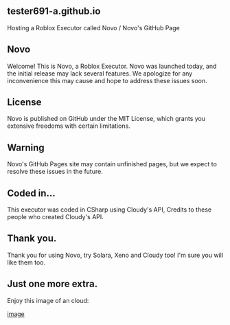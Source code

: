 ## tester691-a.github.io
Hosting a Roblox Executor called Novo / Novo's GitHub Page

## Novo
Welcome! This is Novo, a Roblox Executor. Novo was launched today, and the initial release may lack several features. We apologize for any inconvenience this may cause and hope to address these issues soon.

## License
Novo is published on GitHub under the MIT License, which grants you extensive freedoms with certain limitations.

## Warning
Novo's GitHub Pages site may contain unfinished pages, but we expect to resolve these issues in the future.

## Coded in...
This executor was coded in CSharp using Cloudy's API, Credits to these people who created Cloudy's API.

## Thank you.
Thank you for using Novo, try Solara, Xeno and Cloudy too! I'm sure you will like them too.

## Just one more extra.
Enjoy this image of an cloud:

[image](https://github.com/user-attachments/assets/bea1be40-8df1-4a5c-8954-6dbc79c67f09)
